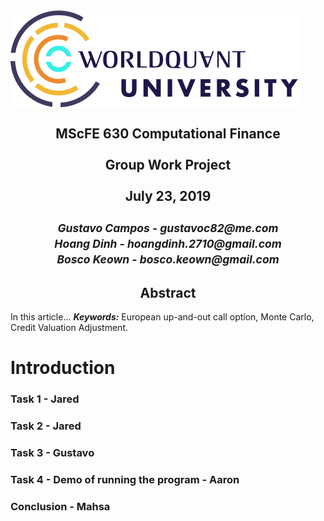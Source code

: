 <img src="./assets/logo.png" align="middle">
<h2><center>
MScFE 630 Computational Finance<br><br>
Group Work Project<br><br>
July 23, 2019<br><br>
<small><i>
Gustavo Campos - gustavoc82@me.com<br>
Hoang Dinh - hoangdinh.2710@gmail.com<br>
Bosco Keown - bosco.keown@gmail.com
</i></small></center></h2>
<h2><center>Abstract</center></h2>
In this article...
<b><i>Keywords:</i></b> European up-and-out call option, Monte Carlo, Credit Valuation Adjustment.

# Introduction

### Task 1 - Jared

### Task 2 - Jared

### Task 3 - Gustavo

### Task 4 - Demo of running the program - Aaron

### Conclusion - Mahsa
